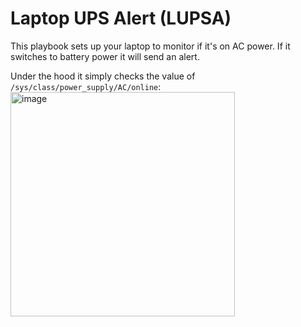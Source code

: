 # Laptop UPS Alert (LUPSA)

This playbook sets up your laptop to monitor if it's on AC power. If it switches to battery power it will send an alert.

Under the hood it simply checks the value of `/sys/class/power_supply/AC/online`:
<img width="359" alt="image" src="https://github.com/hedche/ansible-laptop-ups-alerts/assets/64991745/a10f6f6c-7fa4-4d4b-a533-880675b20ac1">

